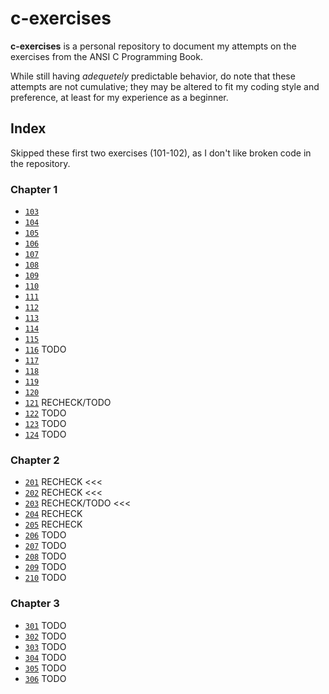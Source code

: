 # c-exercises

**c-exercises** is a personal repository to document my attempts on the exercises from the ANSI C Programming Book.

While still having _adequetely_ predictable behavior, do note that these attempts are not cumulative; they may be altered to fit my coding style and preference, at least for my experience as a beginner.

## Index

Skipped these first two exercises (101-102), as I don't like broken code in the repository.

### Chapter 1

- [`103`](src/chapter1/exer103-104-105-115.c)
- [`104`](src/chapter1/exer103-104-105-115.c)
- [`105`](src/chapter1/exer103-104-105-115.c)
- [`106`](src/chapter1/exer106-107.c)
- [`107`](src/chapter1/exer106-107.c)
- [`108`](src/chapter1/exer108.c)
- [`109`](src/chapter1/exer109.c)
- [`110`](src/chapter1/exer110.c)
- [`111`](src/chapter1/exer111.c)
- [`112`](src/chapter1/exer112.c)
- [`113`](src/chapter1/exer113.c)
- [`114`](src/chapter1/exer114.c)
- [`115`](src/chapter1/exer103-104-105-115.c)
- [`116`](src/chapter1/exer116.c) TODO
- [`117`](src/chapter1/exer117.c)
- [`118`](src/chapter1/exer118.c)
- [`119`](src/chapter1/exer119.c)
- [`120`](src/chapter1/exer120.c)
- [`121`](src/chapter1/exer121.c) RECHECK/TODO
- [`122`](src/chapter1/exer122.c) TODO
- [`123`](src/chapter1/exer123.c) TODO
- [`124`](src/chapter1/exer124.c) TODO

### Chapter 2

- [`201`](src/chapter2/exer201) RECHECK <<<
- [`202`](src/chapter2/exer202) RECHECK <<<
- [`203`](src/chapter2/exer203) RECHECK/TODO <<<
- [`204`](src/chapter2/exer204) RECHECK
- [`205`](src/chapter2/exer205) RECHECK
- [`206`](src/chapter2/exer206) TODO
- [`207`](src/chapter2/exer207) TODO
- [`208`](src/chapter2/exer208) TODO
- [`209`](src/chapter2/exer209) TODO
- [`210`](src/chapter2/exer210) TODO

### Chapter 3

- [`301`](src/chapter3/exer301) TODO
- [`302`](src/chapter3/exer302) TODO
- [`303`](src/chapter3/exer303) TODO
- [`304`](src/chapter3/exer304) TODO
- [`305`](src/chapter3/exer305) TODO
- [`306`](src/chapter3/exer306) TODO